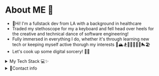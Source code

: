# About ME 💬
- 👋Hi! I'm a fullstack dev from LA with a background in healthcare
- Traded my stethoscope for my a keyboard and fell head over heels for the creative and technical dance of software engineering!
- Fully immersed in everything I do, whether it's through learning new tech or keeping myself active thorugh my interests 🐶🏔🏂🧘‍♀️🎤🏋️‍♀️🛼🏖
- Let's cook up some digital sorcery! 👩‍🍳

<details>
  <summary><bold>My Tech Stack 💻✨</bold></summary>
  <br/>
    
[![JavaScript](https://img.shields.io/badge/javascript-yellow?style=for-the-badge&logo=javascript&logoColor=white)](https://www.javascript.com/)
[![React](https://img.shields.io/badge/React-20232A?style=for-the-badge&logo=react&logoColor=61DAFB)](https://react.dev/)
[![ReactRouter](https://img.shields.io/badge/React_Router-CA4245?style=for-the-badge&logo=react-router&logoColor=white)](https://reactrouter.com/en/main)
[![Node](https://img.shields.io/badge/-node-339933?style=for-the-badge&logo=node.js&logoColor=white)](https://nodejs.org/en)
![Express](https://img.shields.io/badge/-Express-000000?style=for-the-badge&logo=express&logoColor=white)
![HTML](https://img.shields.io/badge/HTML5-E34F26?style=for-the-badge&logo=html5&logoColor=white)
![CSS](https://img.shields.io/badge/CSS3-1572B6?style=for-the-badge&logo=css3&logoColor=white)
[![PostgreSQL](https://img.shields.io/badge/PostgreSQL-316192?style=for-the-badge&logo=postgresql&logoColor=white)](https://www.postgresql.org/)
[![MongoDB](https://img.shields.io/badge/PostgreSQL-316192?style=for-the-badge&logo=postgresql&logoColor=white](https://img.shields.io/badge/MongoDB-4EA94B?style=for-the-badge&logo=mongodb&logoColor=white))](https://www.mongodb.com/)
![Bcrypt](https://img.shields.io/badge/BCRYPT-grey?style=for-the-badge&logo=letsencrypt)
[![MaterialUI](https://img.shields.io/badge/Material%20UI-007FFF?style=for-the-badge&logo=mui&logoColor=white)](https://mui.com/)
[![ChartJS](https://img.shields.io/badge/Chart%20js-FF6384?style=for-the-badge&logo=chartdotjs&logoColor=white)](https://www.chartjs.org/)
[![ReactTestingLibrary](https://img.shields.io/badge/React_Router-CA4245?style=for-the-badge&logo=react-router&logoColor=white)](https://testing-library.com/)
[![Jest](https://img.shields.io/badge/-jest-C21325?style=for-the-badge&logo=jest&logoColor=white)](https://jestjs.io/)
[![Webpack](https://img.shields.io/badge/Webpack-8DD6F9?style=for-the-badge&logo=Webpack&logoColor=white)](https://webpack.js.org/)
[![Next.js](https://img.shields.io/badge/next%20js-000000?style=for-the-badge&logo=nextdotjs&logoColor=white)](https://nextjs.org/)
[![Vercel](https://img.shields.io/badge/Vercel-000000?style=for-the-badge&logo=vercel&logoColor=white)](https://vercel.com/)
[![Typescript](https://img.shields.io/badge/TypeScript-007ACC?style=for-the-badge&logo=typescript&logoColor=white)](https://www.typescriptlang.org/)
  
</details>

<details>
  <summary><bold>📲Contact info</bold></summary>
  <br/>
  
[![JavaScript](https://img.shields.io/badge/LinkedIn-0077B5?style=for-the-badge&logo=linkedin&logoColor=white)](https://www.linkedin.com/in/charmie-d/)
[![Gmail](https://img.shields.io/badge/Gmail-D14836?style=for-the-badge&logo=gmail&logoColor=white)](https://mail.google.com/mail/u/0/?fs=1&tf=cm&source=mailto&to=charmiedubongco@gmail.com)

</details>

<!--
**charmieduhh/charmieduhh** is a ✨ _special_ ✨ repository because its `README.md` (this file) appears on your GitHub profile.

Here are some ideas to get you started:

- 🔭 I’m currently working on ...
- 🌱 I’m currently learning ...
- 👯 I’m looking to collaborate on ...
- 🤔 I’m looking for help with ...
- 💬 Ask me about ...
- 📫 How to reach me: ...
- 😄 Pronouns: ...
- ⚡ Fun fact: ...
-->
